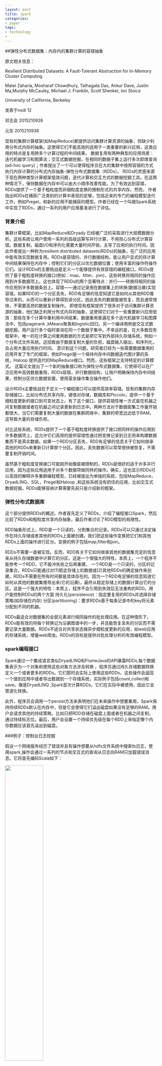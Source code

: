 ```yaml
---
layout: post
title: spark
categories:
- paper
tags:
- technology
- 
---
```


##弹性分布式数据集：内存内的集群计算的容错抽象

原文相关信息：

Resilient Distributed Datasets: A Fault-Tolerant Abstraction for In-Memory Cluster Computing

Matei Zaharia, Mosharaf Chowdhury, Tathagata Das, Ankur Dave, Justin Ma,Murphy McCauley, Michael J. Franklin, Scott Shenker, Ion Stoica

University of California, Berkeley

发表于nsdi 12

邓志会 2015210926

元东 2015210938

现有的集群计算框架(如MapReduce)都提供访问集群计算资源的抽象，但缺少利用分布式内存的抽象。这使得它们不能高效的适用于一类重要的新兴应用，这类应用的特点是复用跨多个计算过程的中间结果。
数据复用有两种典型的应用场景：迭代机器学习和图算法；交互式数据挖掘，在相同的数据子集上运行多次即席查询(ad-hoc query)；作者提出了一个可以使得程序员在大的集群中按照容错的方式执行内存计算的分布式内存抽象-弹性分布式数据集（RDDs）。
RDDs的灵感来源于现在两种类型计算框架低效问题，迭代计算和交互方式的数据挖掘工具。在这两种情况下，保持数据在内存中可以由大小顺序改善性能。为了有效达到容错，RDDs提供了一个基于粗粒度而非细粒度变换的限制形式的共享内存。然而，
作者指出RDDs在捕获广泛类别的计算中表现的足够，包括近来的专门的编程模型迭代工作，例如Pregel，和新的应用不能捕获的模型。作者已经在一个叫做Spark系统中实现了RDDs，通过一系列的用户应用基准进行了评估。

### 背景介绍

集群计算框架，比如MapReduce和Dryady 已经被广泛的采取进行大规模数据分析。这些系统让用户使用一系列的高级运算写并行计算，不用担心分布式计算容错。数据复制，磁盘I/O和序列化需要大量时间开销，主导了应用的执行时间。因此作者提出一种称为resilient distributed datasets(RDDs)的抽象，在广泛的应用中能有效实现数据复用。RDDs是容错的、并行数据结构，能让用户显式的将计算中间结果保持在内存中；控制它们的分区以优化数据位置；使用丰富的操作符操作它们。设计RDDs的主要挑战是定义一个能够提供有效容错的编程接口。RDDs提供了基于粗粒度转换的接口(例如：map、filter、join)，这些转换将相同的操作应用到许多数据项上。这也体现了RDDs的两个显著特点：并行——转换将相同的操作应用到许多数据条目上。容错——通过记录用在数据集上的转换(数据沿袭)实现容错。如果RDD的一个分区丢失，RDD有足够的信息知道它是如何从其他RDD推导过来的，从而可以重新计算得到该分区。因此丢失的数据能被恢复，而且通常很快，不需要高昂的数据复制操作。
即使现有框架提供了很多对于访问集群计算资源的抽象，他们缺乏利用分布式内存的抽象，这使得它们对于一些重要新兴应用低效：那些在多个计算中重利用中间结果，数据重用普遍在多个迭代机器学习和图算法中，包括pagerank ,kMeans聚类和logistic回归，另一个编译用例是交互式数据挖掘，用户运行多个临时查询在同一个数据子集中。不幸运的是，在大多数现有框架中，唯一的在计算之间重用数据的方式是把它写到外部持久存储系统，例如一个分布式文件系统。这招致由于数据复制大量的负担，磁盘输入输出，和序列化，会占用大量应用执行时间。
意识到这个问题，研究者已经为一些需要数据重用的应用开发了专门的框架。例如Pregel是一个保持内存中间数据迭代图计算的系统，Haloop 提供迭代的MapReduce接口。然而，这些框架之支持特定的计算模式。
这篇论文提出了一个新的抽象接口称为弹性分布式数据集，它使得可以在广泛应用中高效数据重用，RDDs容错，并行数据结构，让用户明确保持内存中间结果，控制分区优化数据安置，使用富余操作集合操作他们。

设计RDDs主要挑战在于定义一个编程接口可以提供高效率容错。现有的集群内存存储接口，比如分布式共享内存，键值对存储，数据库和Piccolo，提供一个基于细粒度更新的接口到可变状态上。有了这个接口，提供容错性唯一方式是在机器之间复制数据或者在机器之间记录更新到日志中。两种方法对于数据密集工作量开销都很大，当它们需要复制大量的数据在集群网络中，集群的带宽远远低于RAM，这导致大量的存储负担。

对比这些系统，RDDs提供了一个基于粗粒度转换提供了接口把同样的操作应用到许多数据项上，这允许它们高效的提供容错性通过把变换记录到日志用来构建数据集而不是真实数据。如果一个RDD分区丢失，RDD有足够的信息关于它如何继承其他的RDDs来重新只计算那个分区。因此，丢失数据可以常常很快被恢复，不需要复制开销时间。

虽然基于粗粒度变换接口可能刚开始像是被限制的，RDDs是很好的适于许多并行应用，因为这些应用适用于对多个数据项做同样的操作。确实，这也显示RDDs可以高效的解释许多集群编程模型，已经被提出为单独的系统，包括MapReduce，DryadLINQ，SQL，Pregel和Haloop ,和这些系统没有抓住的应用，比如交互式数据挖掘。RDDs能够容纳计算需要先前只是介绍新的框架。

### 弹性分布式数据库

这个部分提供RDDs的概述。作者首先定义了RDDs，介绍了编程接口Spark，然后比较了RDDs和粗粒度共享内存抽象，最后作者讨论了RDD模型的局限性。

RDD抽象形式上，RDD是一个只读的，分割集合的记录。RDDs可以只通过决定操作在持久存储或者其他的RDDs上面被创建。我们把这些操作变换把它们和其他RDDs上面的操作进行区分。变换的例子包括map,filter和join。

RDDs不需要一直被实现。反而，RDD有关于它如何继承其他的数据集充足的信息来从持久存储数据中计算它的分区。这是一个很强大的特性，本质上，一个程序不能参考一个RDD，它不能冲失败之后再重建。
一个RDD是一个只读的，分区的记录集合。RDDs只能通过对(1)稳定存储上的数据或(2)其他RDDs的确定操作来创建。RDDs不需要在所有时间都是具体存在的。因为一个RDD有足够的信息知道它如何从其他的数据集推导出来(它的沿袭)，最终从稳定存储上的数据计算出它的分区。这是一个强大的特性：本质上，程序不会引用到失效后无法重构的RDD。用户能控制RDDs的两个方面
持久化(persistence)：指定要复用的RDDs并选择存储策略(如存储在内存)
分区(partitioning)：要求RDDs基于每条记录中的key将元素分配到不同的机器。

RDDs最适合对数据集的全部元素进行相同操作的批处理应用。在这种情形下，RDDs能有效的将每个转换记为沿袭图谱中的一步，并且能恢复丢失的分区而不需要记录大量数据。RDDs不适合对共享状态做异步细粒度更新的应用，如web应用的存储系统，增量web爬虫。RDDs的目标是提供对批处理分析的有效编程模型。

### spark编程接口

Spark通过一个集成语言类似DryadLINQ和FlumeJava的API暴露RDDs,每个数据集表示为一个对象和使用这些对象方法涉及转换 。程序员通过持久存储数据转换定义一个或者更多的RDDs。它们那时会实际上使用这些RDDs，这些操作会返回一个值到应用中或者导出数据到一个存储系统，实际例子包括count,collect和save。像是DryadLINQ ,Spark首次计算RDDs，它们在实际中被使用，因此它会管道化转换。

此外，程序员会调用一个persist方法来表明他们在未来操作中想要重用，Spark保持持续RDDs默认在内存中，但是它会使得它们溢出磁盘如果没有足够的RAM。用户会请求其他的持续策略，比如只把RDD存储在磁盘上面或者在机器之间复制，通过持续标志位。最后，用户会设置一个持续优先级在每个RDD上来指定哪个内存数据应该首先溢出到磁盘。

###例子：控制台日志挖掘

假设一个网络服务经历了错误并且有操作想要从hdfs文件系统中搜索tb日志，使用spark,操作会通过一系列的节点和交互式的查询从日志向RAM只加载错误消息。它将首先编码Scala如下：

<img src="https://github.com/dengguang2012/paper-Reading-Report/blob/master/illustraction/30.png" style="width: 50%; height: 50%"/>​


	lines = spark.textFile("hdfs://...")
	errors = lines.filter(_.startsWith("ERROR"))
	errors.persist()

	第一行定义了一个RDD支持的HDFS 文件，第二行继承了从RDD的过滤器，第三行请求错误在内存保持使得可以通过查询共享。

	errors.count()

	用户可以在RDD 上面执行更远的转换并且使用结果

	// Count errors mentioning MySQL:
	errors.filter(_.contains("MySQL")).count()
	// Return the time fields of errors mentioning
	// HDFS as an array (assuming time is field
	// number 3 in a tab-separated format):
	errors.filter(_.contains("HDFS"))
	.map(_.split('\t')(3))
	.collect()

在第一个操作柏涵错误运行之后，Spark将会存储内存错误分布，极大地加速了下面计算。意识到基本的RDD，行不被加载到RAM中国i部分，这不是想要的，因为错误消息只是数据的一部分。

最后，为了图示化我们的模型如何达到容错性，作者在第三个查询中展示了RDDs的折线图。在这个查询中，作者开始于错误，应用滤波器并且在运行一个集合之前映射。Spark调度将管道化后面的两个转变并且发送一系列任务来计算它们到节点并保持缓存区域错误，此外，如果部分错误丢失，Spark通过应用滤波器在相关的部分行中重建。

<img src="https://github.com/dengguang2012/paper-Reading-Report/blob/master/illustraction/31.png" style="width: 50%; height: 50%"/>​

###RDD模型的优势

为了了解RDDs作为分布式内存抽象的优势，作者比较了它和分布式共享内存。在DSM系统，应用程序在全局地址空间的任意位置读和写。注意在此定义下，作者包含了不仅是传统共享内存系统还包括应用做粗粒度写来分享状态的系统，包括Piccolo，提供一个共享的DHT和分布式数据库。DSM是一个通用抽象。RDDs和DSM主要的不同在于RDDs只会通过粗粒度转换来创建，然而DSM允许读和写每个内存位置。这限制RDDs到应用程序执行bulk写,但是允许更多的高效率容错。特别的，RDDs不需要导致浮点检查开销，它们会使用家系来恢复。此外，只有丢失分区的RDD需要在失败情况下被重复计算，它们会在不同节点并行重复计算，不必回滚整个程序。

RDDs的第二个优势是它们不变的本质使得系统通过运行像在MapReduce中的备份一样缓和慢的节点。备份任务难以用DSM实现，像两个拷贝的任务能访问相同的内存区域和干涉相互的更新。

### Spark编程接口

Spark通过类似在Scala 中DryadLINQ一个整合语言的API提供RDD抽象，一种java虚拟机静态类型的函数式编程语言。我们选择了Scala由于其结合简洁（便于交互使用）和效率（由于静态类型）。然而，没有关于RDD的抽象需要功能性的语言。

要使用Spark，开发人员编写一个驱动程序连接到一堆worker集群，如图2所示。驱动程序定义一个或多个RDDS并在他们上面调用动作。驱动程序上的Spark代码还可以跟踪RDDs的谱系。worked是长生命周期的过程，可以在操作中存储RAM RDD分区。

<img src="https://github.com/dengguang2012/paper-Reading-Report/blob/master/illustraction/32.png" style="width: 50%; height: 50%"/>​

正如我们在日志挖掘实例中显示的那样，用户提供的参数RDD操作如map的传递闭包（函数式）。Scala代表每个闭包为java对象，和这些对象可以被序列化通过网络并加载到另一个节点。Scala也存在闭包中绑定的任何变量作为字段java对象。例如，可以编写代码var x = 5；RDD.map（+ x）对于RDD每个元素加5。RDDS本身是静态类型的对象，参数化的元素类型。例如，RDD 是一个整数方法。然而，我们的大部分示例省略类型因为Scala支持类型推理。虽然我们在Scala暴露RDDS方法从概念上讲很简单，解决问题Scala的闭合对象使用反射也需要更多的工作，使Spark使用Scala解释器有用。尽管如此也没有修改Scala编译器。

<img src="https://github.com/dengguang2012/paper-Reading-Report/blob/master/illustraction/33.png" style="width: 50%; height: 50%"/>​

表2列出了主要的RDD变换和Spark中可用的操作。作者给每个操作取名，显示方括号中的类型参数。回忆这种转换是定义一个新的RDD，而行动推出计算返回一个值的程序或写数据到外部存储。注意，某些操作，如连接，只可使用在RDDs键值对。还有，功能名字的选择相匹配的在Scala其他API和其他功能性语言。比如是一对一的映射，而flatmap映射每个输入值到一个或多个输出（类似于MapReduce的map）。除了这些操作 ，用户可以要求RDD持久。此外，用户可以得到一个RDD的分区的顺序，这是由一个分区类代表的，并根据它来划分另一个数据集。操作如groupbykey，reducebykey和自动排序结果在哈希范围划分RDD。

###代表RDDs 

提供RDDs作为一种抽象的一个挑战是选择一个可以跟踪的跨越广泛的转换表示谱系。最理想的是一个系统实施提供丰富的可能的一组转换运算符RDDs，让用户使用任意的方法组成。我们为促进这些目标提出了一个简单的基于图形的表示的RDDS。已经在Spark使用了这个表示支持广泛的转换不对于每个添加特殊逻辑的调度程序，大大简化了系统设计。

简而言之，作者提出通过一个共同的接口代表每个RDD，公开五条信息：一组分区，它是数据集的原子碎片；一套父亲节点RDDS依赖；一种基于其父母的数据集的计算函数；关于它的分区方案和数据安置的元数据。例如，一个RDD代表了HDFS文件有一个分区，每个文件块都有一个分区，并且知道哪台机器在阻塞中。同时，结果操作这个RDD map具有相同的分区，但应用map计算时的父节点数据的映射函数。最有趣的问题在设计这个接口是怎样代表RDDS之间的依赖关系。作者发现它既有足够的和有用的分类依赖成2种类型：窄的依赖关系，在那里每个父RDD分区最多由一个子节点的RDD分区使用，宽的依赖关系，在多个子分区可能取决于它。例如，map导致一个狭窄的依赖，而加入导致宽依赖（除非父节点是哈希分区）。这种区别是有用的，原因有两点。首先，窄依赖关系考虑在一个集群中的流水线执行的节点，可以计算所有的父分区。相比之下，广泛依赖需要从所有父分区中可用的数据并将在节点上使用mapreduce类是操作。二，节点故障之后的恢复与狭义的依赖关系是更有效的，因为只有失去的父分区需要重新计算，他们可以在不同节点上的并行计算。相反，在一个具有广泛依赖关系的谱系图，一个单一的失败节点可能会导致一些分区的损失一个RDD的祖先，需要完全重新执行。这种常见的接口为RDDS成为可能在小于20的Spark中实现绝大多数的转换代码行。事实上，甚至新的Spark用户已经实施新的转换（例如，采样和各种类型的联接）。

###实现

我们已经使用约14000行的Scala实现了Spark。该系统运行在使用群集管理器Mesos，让它与Hadoop资源共享，MPI和其他应用程序。每一个Spark运行一个单独的目标应用，有自己的驱动和workers，这些应用程序之间的资源共享是由Mesos处理。

Spark可以从任何Hadoop输入资源中读取数据，使用Hadoop已有的输入插件APIs， Spark 的调度使用了代表的RDDs，并且运行一个没有修改版本的Scala。调度考虑了那个分区的持久RDDs在内存中可以被访问，不管何时一个用户运行动作在一个RDD上面，调度检查RDD的谱系图来构建一个DAG执行。每个阶段包含许多流水线变换。Spark调度器使用上一节描述的RDDs的表示。当用户对一个RDD运行action操作(如count或save)时，调度器检查RDD的沿袭图谱，然后建立stages的DAG图来执行。每个stage包含尽可能多的窄依赖流水式转换。stages的边界是需要宽依赖的shuffle操作，或任何已经计算出的分区，这样可以省去从父RDD开始的计算。调度器启动任务从每个stage来计算缺失的分区直到计算出目标RDD。


Scala中包括一个交互式shell相似Ruby和Python。给定的低延迟到达内存数据中，我们想让用户以交互方式运行从解释器到大数据集的查询。scala解释器通常是通过编译一类由用户输入的每一行，将其装入JVM，并调用一个函数，它。这一类包括一个单例对象包含变量和函数，并在初始化时运行该行的代码方法。例如，如果用户编码x为5紧接着println（x），解释器定义了一个类叫Line1包含X和导致第二行编译println（Line1.getinstance() .x）。
Spark提供了三个选项，用于存储的持久性RDDs：在存储器中存储的java对象序列化，在内存中存储序列化的数据，和硬盘存储。第一个选项提供最快的性能，因为java虚拟机可以原生访问每个RDD元。第二个选择让用户选择一个比java对象图表示更高效的内存，当空间是有限的，在成本较低的性能。第三个选择是用来在RDDs太大保持在内存中而重新计算每个使用昂贵的。
调度器基于数据的局部性分配任务给机器。如果一个任务需要处理的分区在一个节点的内存中，我们把这个任务发送到那个节点。否则，如果任务处理的分区，其对应的RDD提供首选位置(如HDFS文件)，我们就把任务发送到这些首选位置。对于宽依赖(如shuffle依赖)，我们将中间结果具体化到持有父分区的节点上以简化故障恢复，与MapReduce具体化map输出很相似。如果任务运行失败，只要它的stage的父stage仍然可用，就在其他节点上重新运行任务。如果一些stages变得不可用了，我们重新提交任务来计算缺失的分区。尽管可以直接复制RDD的沿袭图谱，但我们还是不能容忍调度器失效。
解释器集成

Scala包含一个类似于Ruby和Python的交互式shell。可以低延迟的获取内存中的数据，能让用户从解释器交互式地运行Spark来查询大数据集。用户在Scala解释器中输入的每行语句被编译成一个类，然后载入到JVM，并在上面调用函数。这个类包含单例对象，单例对象包含语句中的变量或函数，并在初始化方法中运行语句。我们在Spark中对解释器做了两个改变：

Class shipping: 让worker节点拉取每行语句对应类的字节码，让解释器通过HTTP服务这些类。
Modified code generation: 正常情况下，每行语句创建的单例对象通过其对应类的静态方法进行访问。这意味着如果要序列化一个闭包时，它引用了前面行中定义的变量，如上例中的Line1.x，Java不会通过对象图追溯来传输具有x的Line1实例。因此worker节点不会收到x。我们修改代码生成逻辑来直接引用每行对象的实例。
下图说明了Spark解释器如何将用户输入的两行代码转换为Java对象。

<img src="https://github.com/dengguang2012/paper-Reading-Report/blob/master/illustraction/332.png" style="width: 50%; height: 50%"/>​

对于其中的内存管理，Spark提供三种可选的RDD持久化存储策略：(1)以反序列化的Java对象形式存储在内存中；(2)以序列化的数据存储在内存中；(3)存储在磁盘上。第一种提供最快的读取性能，因为Java虚拟机可以原生地访问每个RDD元素。第二种让用户在空间受限的时候，以损失较低性能的代价，选择比Java对象图更加存储高效的表示。第三种适用于RDD太大而无法维持在内存中，但每次使用重新计算代价又非常大的情况。为了管理有限可用的内存，在RDDs的级别使用LRU淘汰策略。当计算出一个新RDD分区却没有足够的空间存储它时，淘汰最近最少访问RDD的一个分区。这样就保持旧的分区在内存中以防止来自同一个RDD的分区循环的进出内存。其中重要性在于大多数操作都是在整个RDD上运行任务，因此已经在内存中的分区很可能将来还会被用到。

###评测

评测了Spark和RDDs在一系列Amazon Ec2实验上，和用户应用基准。整体上显示，Spark比Hadoop在迭代机器学习和图应用上超越20×。这个加速来自避免了输入输出和通过存储数据在内存中作为java对象反序列化的开销。
由用户执行和扩展的很好的应用。特别的，我们使用Spark加速分析报告比运行在Hadoop上面快出40×。
当有节点失效，Spark会通过丢失的RDD分区进行快速重建。
Spark会被用来查询1tb数据集交互延迟在5-7s。
